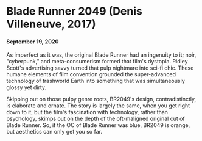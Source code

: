 # Blade Runner 2049 (Denis Villeneuve, 2017)
#### September 19, 2020
As imperfect as it was, the original Blade Runner had an ingenuity to it; noir, "cyberpunk," and meta-consumerism formed that film's dystopia. Ridley Scott's advertising savvy turned that pulp nightmare into sci-fi chic. These humane elements of film convention grounded the super-advanced technology of trashworld Earth into something that was simultaneously glossy yet dirty.

Skipping out on those pulpy genre roots, BR2049's design, contradistinctly, is elaborate and ornate. The story is largely the same, when you get right down to it, but the film's fascination with technology, rather than psychology, skimps out on the depth of the oft-maligned original cut of Blade Runner. So, if the OC of Blade Runner was blue, BR2049 is orange, but aesthetics can only get you so far.